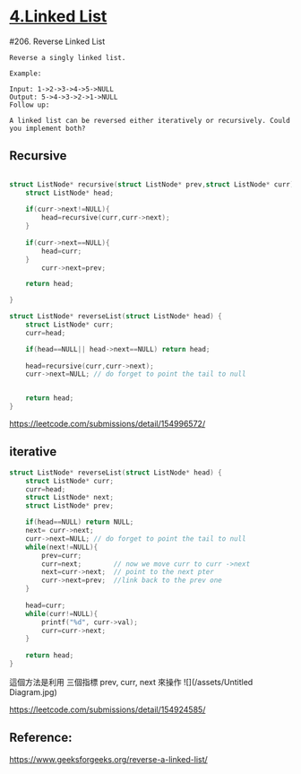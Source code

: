# [4.Linked List](/LinkedList.md)


#206. Reverse Linked List

    Reverse a singly linked list.
    
    Example:
    
    Input: 1->2->3->4->5->NULL
    Output: 5->4->3->2->1->NULL
    Follow up:
    
    A linked list can be reversed either iteratively or recursively. Could you implement both?

## Recursive

```c

struct ListNode* recursive(struct ListNode* prev,struct ListNode* curr) {
    struct ListNode* head;
    
    if(curr->next!=NULL){
        head=recursive(curr,curr->next);
    }
    
    if(curr->next==NULL){
        head=curr;
    }
        curr->next=prev;

    return head;

}

struct ListNode* reverseList(struct ListNode* head) {
    struct ListNode* curr;
    curr=head;

    if(head==NULL|| head->next==NULL) return head;
    
    head=recursive(curr,curr->next);
    curr->next=NULL; // do forget to point the tail to null


    return head;
}

```
https://leetcode.com/submissions/detail/154996572/


## iterative


```c
struct ListNode* reverseList(struct ListNode* head) {
    struct ListNode* curr;
    curr=head;
    struct ListNode* next;
    struct ListNode* prev;

    if(head==NULL) return NULL;
    next= curr->next;   
    curr->next=NULL; // do forget to point the tail to null
    while(next!=NULL){
        prev=curr;      
        curr=next;        // now we move curr to curr ->next
        next=curr->next;  // point to the next pter 
        curr->next=prev;  //link back to the prev one
    }  
    
    head=curr; 
    while(curr!=NULL){
        printf("%d", curr->val);
        curr=curr->next;
    }
    
    return head;
}
```

這個方法是利用 三個指標  prev, curr, next 來操作
![](/assets/Untitled Diagram.jpg)



https://leetcode.com/submissions/detail/154924585/


## Reference:
https://www.geeksforgeeks.org/reverse-a-linked-list/
